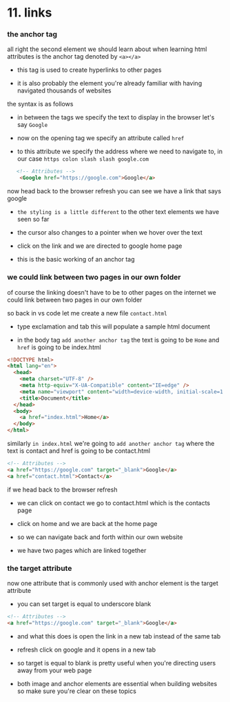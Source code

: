 # 11. links

### the anchor tag

all right the second element we should learn about when learning html attributes is the anchor tag denoted by `<a></a>`

- this tag is used to create hyperlinks to other pages

- it is also probably the element you're already familiar with having navigated thousands of websites

the syntax is as follows

- in between the tags we specify the text to display in the
  browser let's say `Google`

- now on the opening tag
  we specify an attribute called `href`

- to this attribute we specify the address
  where we need to navigate to, in our case `https colon slash slash google.com`

```html
   <!-- Attributes -->
    <Google href="https://google.com">Google</a>
```

now head back to the browser refresh
you can see we have a link that says google

- `the styling is a little different` to the
  other text elements we have seen so far

- the cursor also changes to a pointer
  when we hover over the text

- click on the link and we are directed to google home page

- this is the basic working of an anchor tag

### we could link between two pages in our own folder

of course the linking doesn't have to be
to other pages on the internet we could link between two pages in our
own folder

so back in vs code let me create a new file `contact.html`

- type exclamation and tab
  this will populate a sample html document

- in the body tag `add another anchor tag`
  the text is going to be `Home` and `href` is going to be index.html

```html
<!DOCTYPE html>
<html lang="en">
  <head>
    <meta charset="UTF-8" />
    <meta http-equiv="X-UA-Compatible" content="IE=edge" />
    <meta name="viewport" content="width=device-width, initial-scale=1.0" />
    <title>Document</title>
  </head>
  <body>
    <a href="index.html">Home</a>
  </body>
</html>
```

similarly `in index.html` we're going to `add another anchor tag`
where the text is contact and href is going to be contact.html

```html
<!-- Attributes -->
<a href="https://google.com" target="_blank">Google</a>
<a href="contact.html">Contact</a>
```

if we head back to the browser refresh

- we can click on contact
  we go to contact.html which is the contacts page

- click on home
  and we are back at the home page

- so we can navigate back and forth within
  our own website

- we have two pages which are linked together

### the target attribute

now one attribute that is commonly used with anchor element is the target
attribute

- you can set target is equal to underscore blank

```html
<!-- Attributes -->
<a href="https://google.com" target="_blank">Google</a>
```

- and what this does is open the link in a new tab instead of the same tab

- refresh click on google and it opens in a new tab

- so target is equal to blank is pretty useful when you're directing users away
  from your web page

- both image and anchor elements are
  essential when building websites so make sure you're clear on these topics
